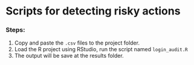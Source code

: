 # Scripts for detecting risky actions

### Steps:
1. Copy and paste the `.csv` files to the project folder. 
2. Load the R project using RStudio, run the script named `login_audit.R`
3. The output will be save at the results folder.
